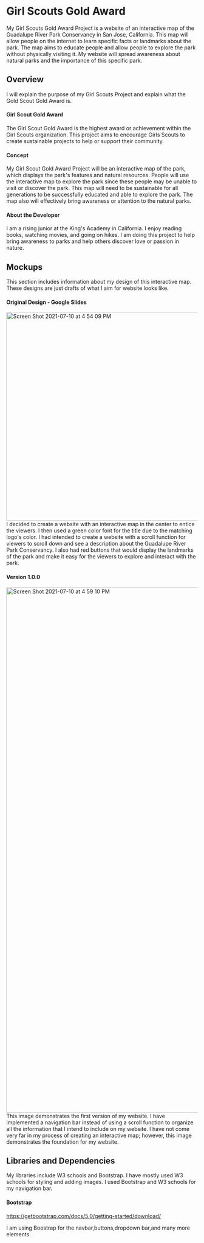 # Girl Scouts Gold Award
My Girl Scouts Gold Award Project is a website of an interactive map of the Guadalupe River Park Conservancy in San Jose, California. This map will allow people on the internet to learn specific facts or landmarks about the park. The map aims to educate people and allow people to explore the park without physically visiting it. My website will spread awareness about natural parks and the importance of this specific park.

## Overview 

I will explain the purpose of my Girl Scouts Project and explain what the Gold Scout Gold Award is. 

#### Girl Scout Gold Award
The Girl Scout Gold Award is the highest award or achievement within the Girl Scouts organization. This project aims to encourage Girls Scouts to create sustainable projects to help or support their community.

#### Concept

My Girl Scout Gold Award Project will be an interactive map of the park, which displays the park's features and natural resources. People will use the interactive map to explore the park since these people may be unable to visit or discover the park. This map will need to be sustainable for all generations to be successfully educated and able to explore the park. The map also will effectively bring awareness or attention to the natural parks.  

#### About the Developer

I am a rising junior at the King's Academy in California. I enjoy reading books, watching movies, and going on hikes. I am doing this project to help bring awareness to parks and help others discover love or passion in nature. 

## Mockups

This section includes information about my design of this interactive map. These designs are just drafts of what I aim for website looks like. 

#### Original Design - Google Slides

<img width="548" alt="Screen Shot 2021-07-10 at 4 54 09 PM" src="https://user-images.githubusercontent.com/85671225/126018821-7f09fc45-a61c-4f62-ac7a-51baf1f7d2a2.png">
 I decided to create a website with an interactive map in the center to entice the viewers. I then used a green color font for the title due to the matching logo's color. I had intended to create a website with a scroll function for viewers to scroll down and see a description about the Guadalupe River Park Conservancy. I also had red buttons that would display the landmarks of the park and make it easy for the viewers to explore and interact with the park.

#### Version 1.0.0

<img width="1380" alt="Screen Shot 2021-07-10 at 4 59 10 PM" src="https://user-images.githubusercontent.com/85671225/126019013-90c13bf2-730c-4ad8-96d5-9a90f23211f7.png">
This image demonstrates the first version of my website. I have implemented a navigation bar instead of using a scroll function to organize all the information that I intend to include on my website. I have not come very far in my process of creating an interactive map; however, this image demonstrates the foundation for my website. 

## Libraries and Dependencies 

My libraries include W3 schools and Bootstrap. I have mostly used W3 schools for styling and adding images. I used Bootstrap and W3 schools for my navigation bar.

#### Bootstrap

https://getbootstrap.com/docs/5.0/getting-started/download/

I am using Boostrap for the navbar,buttons,dropdown bar,and many more elements.
